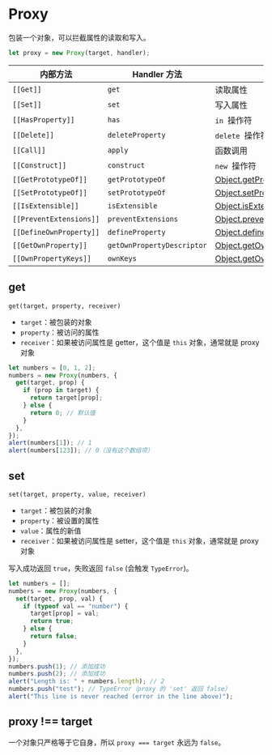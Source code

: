 # Proxy

包装一个对象，可以拦截属性的读取和写入。

```js
let proxy = new Proxy(target, handler);
```

| 内部方法                | Handler 方法               | 何时触发                                                                                                                                                                                                                                                                                                                    |
| ----------------------- | -------------------------- | --------------------------------------------------------------------------------------------------------------------------------------------------------------------------------------------------------------------------------------------------------------------------------------------------------------------------- |
| `[[Get]]`               | `get`                      | 读取属性                                                                                                                                                                                                                                                                                                                    |
| `[[Set]]`               | `set`                      | 写入属性                                                                                                                                                                                                                                                                                                                    |
| `[[HasProperty]]`       | `has`                      | `in`  操作符                                                                                                                                                                                                                                                                                                                |
| `[[Delete]]`            | `deleteProperty`           | `delete`  操作符                                                                                                                                                                                                                                                                                                            |
| `[[Call]]`              | `apply`                    | 函数调用                                                                                                                                                                                                                                                                                                                    |
| `[[Construct]]`         | `construct`                | `new`  操作符                                                                                                                                                                                                                                                                                                               |
| `[[GetPrototypeOf]]`    | `getPrototypeOf`           | [Object.getPrototypeOf](https://developer.mozilla.org/zh/docs/Web/JavaScript/Reference/Global_Objects/Object/getPrototypeOf)                                                                                                                                                                                                |
| `[[SetPrototypeOf]]`    | `setPrototypeOf`           | [Object.setPrototypeOf](https://developer.mozilla.org/zh/docs/Web/JavaScript/Reference/Global_Objects/Object/setPrototypeOf)                                                                                                                                                                                                |
| `[[IsExtensible]]`      | `isExtensible`             | [Object.isExtensible](https://developer.mozilla.org/zh/docs/Web/JavaScript/Reference/Global_Objects/Object/isExtensible)                                                                                                                                                                                                    |
| `[[PreventExtensions]]` | `preventExtensions`        | [Object.preventExtensions](https://developer.mozilla.org/zh/docs/Web/JavaScript/Reference/Global_Objects/Object/preventExtensions)                                                                                                                                                                                          |
| `[[DefineOwnProperty]]` | `defineProperty`           | [Object.defineProperty](https://developer.mozilla.org/zh/docs/Web/JavaScript/Reference/Global_Objects/Object/defineProperty), [Object.defineProperties](https://developer.mozilla.org/zh/docs/Web/JavaScript/Reference/Global_Objects/Object/defineProperties)                                                              |
| `[[GetOwnProperty]]`    | `getOwnPropertyDescriptor` | [Object.getOwnPropertyDescriptor](https://developer.mozilla.org/zh/docs/Web/JavaScript/Reference/Global_Objects/Object/getOwnPropertyDescriptor), `for..in`, `Object.keys/values/entries`                                                                                                                                   |
| `[[OwnPropertyKeys]]`   | `ownKeys`                  | [Object.getOwnPropertyNames](https://developer.mozilla.org/zh/docs/Web/JavaScript/Reference/Global_Objects/Object/getOwnPropertyNames), [Object.getOwnPropertySymbols](https://developer.mozilla.org/zh/docs/Web/JavaScript/Reference/Global_Objects/Object/getOwnPropertySymbols), `for..in`, `Object.keys/values/entries` |

## get

`get(target, property, receiver)`

- `target`：被包装的对象
- `property`：被访问的属性
- `receiver`：如果被访问属性是 getter，这个值是 `this` 对象，通常就是 proxy 对象

```js
let numbers = [0, 1, 2];
numbers = new Proxy(numbers, {
  get(target, prop) {
    if (prop in target) {
      return target[prop];
    } else {
      return 0; // 默认值
    }
  },
});
alert(numbers[1]); // 1
alert(numbers[123]); // 0（没有这个数组项）
```

## set

`set(target, property, value, receiver)`

- `target`：被包装的对象
- `property`：被设置的属性
- `value`：属性的新值
- `receiver`：如果被访问属性是 setter，这个值是 `this` 对象，通常就是 proxy 对象

写入成功返回 `true`，失败返回 `false` (会触发 `TypeError`)。

```js
let numbers = [];
numbers = new Proxy(numbers, {
  set(target, prop, val) {
    if (typeof val == "number") {
      target[prop] = val;
      return true;
    } else {
      return false;
    }
  },
});
numbers.push(1); // 添加成功
numbers.push(2); // 添加成功
alert("Length is: " + numbers.length); // 2
numbers.push("test"); // TypeError（proxy 的 'set' 返回 false）
alert("This line is never reached (error in the line above)");
```

## proxy !== target

一个对象只严格等于它自身，所以 `proxy === target` 永远为 `false`。
